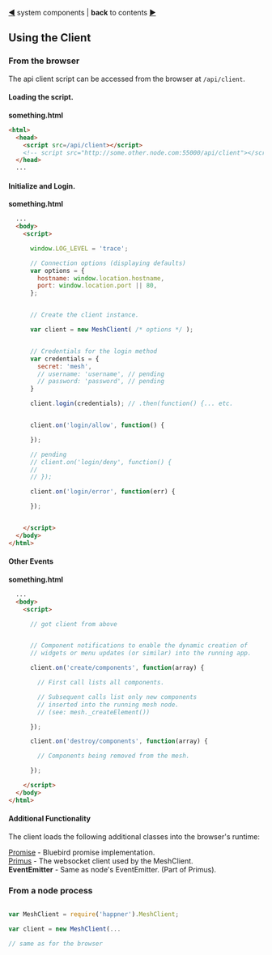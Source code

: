 [&#9664;](system.md) system components | __back__ to contents [&#9654;](https://github.com/happner/happner#documentation)

## Using the Client

### From the browser

The api client script can be accessed from the browser at `/api/client`.

#### Loading the script.

__something.html__
```html
<html>
  <head>
    <script src=/api/client></script>
    <!-- script src="http://some.other.node.com:55000/api/client"></script -->
  </head>
  ...
```

#### Initialize and Login.

__something.html__
```html
  ...
  <body>
    <script>

      window.LOG_LEVEL = 'trace';

      // Connection options (displaying defaults)
      var options = {
        hostname: window.location.hostname,
        port: window.location.port || 80,
      };


      // Create the client instance.

      var client = new MeshClient( /* options */ );


      // Credentials for the login method
      var credentials = {
        secret: 'mesh',
        // username: 'username', // pending
        // password: 'password', // pending
      }

      client.login(credentials); // .then(function() {... etc.


      client.on('login/allow', function() {

      });

      // pending
      // client.on('login/deny', function() {
      //
      // });

      client.on('login/error', function(err) {

      });


    </script>
  </body>
</html>
```

#### Other Events

__something.html__
```html
  ...
  <body>
    <script>

      // got client from above


      // Component notifications to enable the dynamic creation of
      // widgets or menu updates (or similar) into the running app.

      client.on('create/components', function(array) {

        // First call lists all components.

        // Subsequent calls list only new components
        // inserted into the running mesh node.
        // (see: mesh._createElement())

      });

      client.on('destroy/components', function(array) {

        // Components being removed from the mesh.

      });

    </script>
  </body>
</html>
```


#### Additional Functionality

The client loads the following additional classes into the browser's runtime:

[Promise](https://github.com/petkaantonov/bluebird/blob/master/API.md) - Bluebird promise implementation.</br>
[Primus](https://github.com/primus/primus) - The websocket client used by the MeshClient.</br>
__EventEmitter__ - Same as node's EventEmitter. (Part of Primus).</br>



### From a node process

```javascript

var MeshClient = require('happner').MeshClient;

var client = new MeshClient(...

// same as for the browser

```

